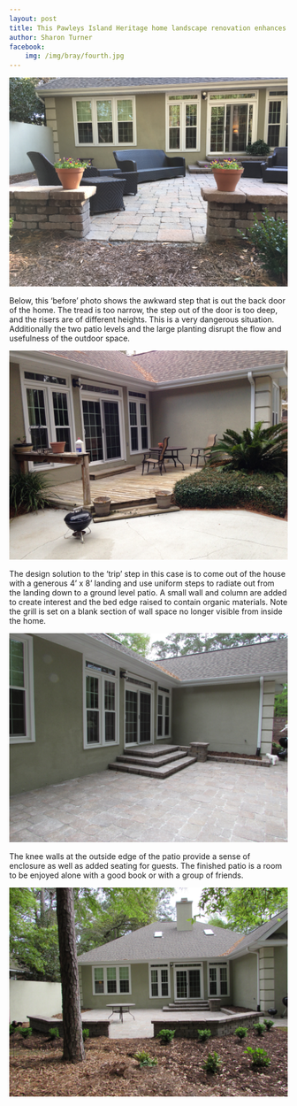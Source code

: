 ```yaml
---
layout: post
title: This Pawleys Island Heritage home landscape renovation enhances the home's classic beauty and improves the basic outdoor function.
author: Sharon Turner
facebook:
    img: /img/bray/fourth.jpg
---
```


<a href='/img/bray/first.jpg'><img src='/img/bray/first.jpg'> </a>

Below,  this ‘before’ photo shows the awkward step that is out the back
door of the home. The tread is too narrow, the step out of the door is
too deep,  and the risers are of different heights. This is a very
dangerous situation. Additionally the two patio levels and the large
planting disrupt the flow and usefulness of the outdoor space.

<a href='/img/bray/second.jpg'><img src='/img/bray/second.jpg'> </a>

The design solution to the ‘trip’ step in this case is to come out of
the house with a generous 4’ x 8’
landing and use uniform steps to radiate out from the landing down to a
ground level patio. A small wall and column are added to create interest
and the bed edge raised to contain organic materials. Note the grill is
set on a blank section of wall space no longer visible from inside the
home.

<a href='/img/bray/third.jpg'><img src='/img/bray/third.jpg'> </a>

The knee walls at the outside edge of the patio provide a sense of
enclosure as well as added seating for guests. The finished patio is a
room to be enjoyed alone with a good book or with a group of friends.

<a href='/img/bray/fourth.jpg'><img src='/img/bray/fourth.jpg'> </a>
